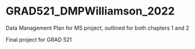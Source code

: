 # GRAD521_DMPWilliamson_2022

Data Management Plan for MS project, outlined for both chapters 1 and 2

Final project for GRAD 521
